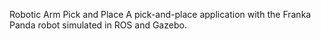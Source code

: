 Robotic Arm Pick and Place
A pick-and-place application with the Franka Panda robot simulated in ROS and Gazebo.

